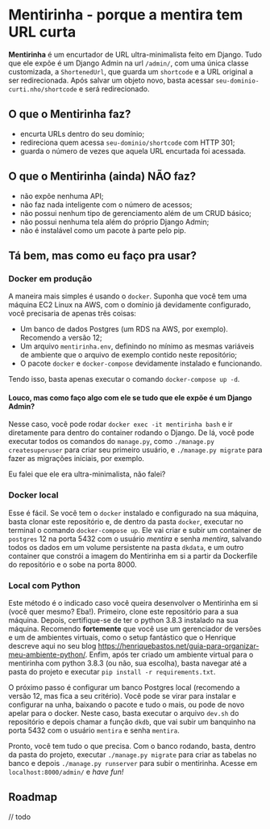 # Mentirinha - porque a mentira tem URL curta

**Mentirinha** é um encurtador de URL ultra-minimalista feito em Django. Tudo que ele expõe é um Django Admin na url 
`/admin/`, com uma única classe customizada, a `ShortenedUrl`, que guarda um `shortcode` e a URL original a ser
redirecionada. Após salvar um objeto novo, basta acessar `seu-dominio-curti.nho/shortcode` e será redirecionado.

## O que o Mentirinha faz?

- encurta URLs dentro do seu domínio;
- redireciona quem acessa `seu-dominio/shortcode` com HTTP 301;
- guarda o número de vezes que aquela URL encurtada foi acessada.

## O que o Mentirinha (ainda) NÃO faz?

- não expõe nenhuma API;
- não faz nada inteligente com o número de acessos;
- não possui nenhum tipo de gerenciamento além de um CRUD básico;
- não possui nenhuma tela além do próprio Django Admin;
- não é instalável como um pacote à parte pelo pip.

## Tá bem, mas como eu faço pra usar?

### Docker em produção

A maneira mais simples é usando o `docker`. Suponha que você tem uma máquina EC2 Linux na AWS, com o domínio já 
devidamente configurado, você precisaria de apenas três coisas:
- Um banco de dados Postgres (um RDS na AWS, por exemplo). Recomendo a versão 12;
- Um arquivo `mentirinha.env`, definindo no mínimo as mesmas variáveis de ambiente que o arquivo de exemplo contido
neste repositório;
- O pacote `docker` e `docker-compose` devidamente instalado e funcionando.

Tendo isso, basta apenas executar o comando `docker-compose up -d`.

#### Louco, mas como faço algo com ele se tudo que ele expõe é um Django Admin?

Nesse caso, você pode rodar `docker exec -it mentirinha bash` e ir diretamente para dentro do container rodando o Django.
De lá, você pode executar todos os comandos do `manage.py`, como `./manage.py createsuperuser` para criar seu primeiro
usuário, e `./manage.py migrate` para fazer as migrações iniciais, por exemplo.

Eu falei que ele era ultra-minimalista, não falei?

### Docker local

Esse é fácil. Se você tem o `docker` instalado e configurado na sua máquina, basta clonar este repositório e, de dentro
da pasta `docker`, executar no terminal o comando `docker-compose up`. Ele vai criar e subir um container de `postgres` 12
na porta 5432 com o usuário *mentira* e senha *mentira*, salvando todos os dados em um volume persistente na pasta `dkdata`,
e um outro container que constrói a imagem do Mentirinha em si a partir da Dockerfile do repositório e o sobe na porta 8000.

### Local com Python

Este método é o indicado caso você queira desenvolver o Mentirinha em si (você quer mesmo? Eba!). Primeiro, clone este
repositório para a sua máquina. Depois, certifique-se de ter o python 3.8.3 instalado na sua máquina. Recomendo **fortemente** 
que você use um gerenciador de versões e um de ambientes virtuais, como o setup fantástico que o Henrique descreve aqui 
no seu blog https://henriquebastos.net/guia-para-organizar-meu-ambiente-python/. Enfim, após ter criado um ambiente 
virtual para o mentirinha com python 3.8.3 (ou não, sua escolha), basta navegar até a pasta do projeto e executar 
`pip install -r requirements.txt`.

O próximo passo é configurar um banco Postgres local (recomendo a versão 12, mas fica a seu critério). Você pode se virar
para instalar e configurar na unha, baixando o pacote e tudo o mais, ou pode de novo apelar para o docker. Neste caso,
basta executar o arquivo `dev.sh` do repositório e depois chamar a função `dkdb`, que vai subir um banquinho na porta 
5432 com o usuário `mentira` e senha `mentira`.

Pronto, você tem tudo o que precisa. Com o banco rodando, basta, dentro da pasta do projeto, executar `./manage.py migrate`
para criar as tabelas no banco e depois `./manage.py runserver` para subir o mentirinha. Acesse em `localhost:8000/admin/`
e *have fun!*

## Roadmap

// todo